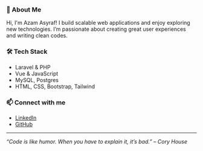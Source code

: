 <meta name="google-site-verification" content="asUExA-nrH7-YrPWZ73x8vnYvmdThTPxo4-7GDOghiU" />

### 👋 About Me

Hi, I'm Azam Asyraf! I build scalable web applications and enjoy exploring new technologies. I’m passionate about creating great user experiences and writing clean codes.

### 🛠️ Tech Stack

- Laravel & PHP
- Vue & JavaScript
- MySQL, Postgres
- HTML, CSS, Bootstrap, Tailwind

### 📫 Connect with me

- [LinkedIn](https://linkedin.com/in/azamasyraf)
- [GitHub](https://github.com/azamasyraf)

---

*“Code is like humor. When you have to explain it, it’s bad.” – Cory House*
